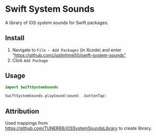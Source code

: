# Swift System Sounds

A library of iOS system sounds for Swift packages.

## Install

1. Navigate to `File › Add Packages` (in Xcode) and enter “https://github.com/Justintime50/swift-system-sounds”
2. Click `Add Package`

## Usage

```swift
import SwiftSystemSounds

SwiftSystemSounds.playSound(sound: .buttonTap)
```

## Attribution

Used mappings from <https://github.com/TUNER88/iOSSystemSoundsLibrary> to create library.
